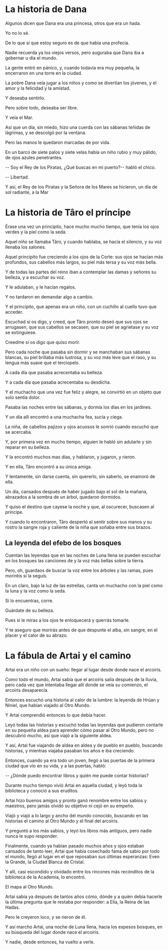 
# La historia de Dana

Algunos dicen que Dana era una princesa, otros que era un hada.

Yo no lo sé.

De lo que sí que estoy seguro es de que había una profecía.

Nadie recuerda ya los viejos versos, pero auguraba que Dana iba a gobernar u  día el mundo.

La gente entró en pánico, y, cuando todavía era muy pequeña, la encerraron en una torre en la ciudad.

La pobre Dana veía jugar a los niños y como se divertían los jóvenes, y el amor y la felicidad y la amistad.

Y deseaba sentirlo.

Pero sobre todo, deseaba ser libre.

Y veía el Mar.

Así que un día, sin miedo, hizo una cuerda con las sábanas teñidas de lágrimas, y se descolgó por la ventana.

Pero las manos le quedaron marcadas de por vida.

En un barco de siete palos y siete velas había un niño rubio y muy pálido, de ojos azules penetrantes.

-- Soy el Rey de los Piratas, ¿Qué buscas en mi puerto?-- habló el chico.

-- Libertad.

Y así, el Rey de los Piratas y la Señora de los Mares se hicieron, un día de sol radiante, a la Mar



# La historia de Târo el príncipe

Érase una vez un principito, hace mucho mucho tiempo, que tenía los ojos verdes y la piel como la seda.

Aquel niño se llamaba Târo, y cuando hablaba, se hacía el silencio, y su voz llenaba los salones.

Aquel principito fue creciendo a los ojos de la Corte: sus ojos se hacían más profundos, sus cabellos más largos, su piel más tersa y su voz más bella.

Y de todas las partes del reino iban a contemplar las damas y señores su belleza, y a escuchar su voz.

Y le adulaban, y le hacían regalos.

Y no tardaron en demandar algo a cambio.

Y el principito, que apenas era un niño, con un cuchillo al cuello tuvo que acceder.

Escuchad si os digo, y creed, que Târo pronto deseó que sus ojos se arrugasen, que sus cabellos se secasen, que su piel se agrietase y su voz se extinguiese.

Creedme si os digo que quiso morir.

Pero cada noche que pasaba sin dormir y se manchaban sus sábanas blancas, su piel brillaba más lustrosa, y su voz más leve que el raso, y su lengua más suave que el terciopelo.

A cada día que pasaba acrecentaba su belleza.

Y a cada día que pasaba acrecentaba su desdicha.

Y el muchacho que una vez fue feliz y alegre, se convirtió en un objeto que solo sentía dolor.

Pasaba las noches entre las sábanas, y dormía los días en los jardines.

Y un día allí encontró a una muchacha fea, sucia y ciega.

La niña, de cabellos pajizos y ojos acuosos le sonrió cuando escuchó que se acercaba.

Y, por primera vez en mucho tiempo, alguien le habló sin adularle y sin reparar en su belleza.

Y la encontró muchos mas días, y hablaron, y jugaron, y rieron.

Y en ella, Târo encontró a su única amiga.

Y lentamente, sin darse cuenta, sin quererlo, sin saberlo, se enamoró de ella.

Un día, cansados después de haber jugado bajo el sol de la mañana, abrazados a la sombra de un árbol, quedaron dormidos.

Y quiso el destino que cayese la noche y que, al oscurecer, buscasen al príncipe.

Y cuando lo encontraron, Târo despertó al sentir sobre sus manos y su rostro la sangre roja y caliente de la niña que soñaba entre sus brazos.

## La leyenda del efebo de los bosques

Cuentan las leyendas que en las noches de Luna llena se pueden escuchar en los bosques las canciones de y la voz más bellas sobre la tierra.

Pero, oh, guardaos de buscar la voz entre los árboles y las ramas, pues moriréis si la seguís.

En un claro, bajo la luz de las estrellas, canta un muchacho con la piel como la luna y la voz como la seda.

Si lo encuentras, corre.

Guárdate de su belleza.

Pues si le miras a los ojos te enloquecerá y querrás tomarle.

Y te aseguro que morirás antes de que despunte el alba, sin sangre, en el placer y el calor de su abrazo.



# La fábula de Artai y el camino

Artai era un niño con un sueño: llegar al lugar desde donde nace el arcoiris.

Como todo el mundo, Artai sabía que el arcoiris salía después de la lluvia, pero cada vez que intentaba llegar allí donde se veía su comienzo, el arcoiris desaparecía.

Entonces escuchó una historia al calor de la lumbre: la leyenda de Hrúan y Níniel, que habían viajado al Otro Mundo.

Y Artai comprendió entonces lo que debía hacer.

Leyó todas las historias y escuchó todas las leyendas que pudieron contarle en su pequeña aldea para aprender cómo pasar al Otro Mundo, pero no descubrió mucho, así que viajó a la siguiente aldea.

Y así, Artai fue viajando de aldea en aldea y de pueblo en pueblo, buscando historias, y mientras viajaba pasaban los años e iba creciendo.

Entonces, cuando ya era todo un joven, llegó a las puertas de la primera ciudad que vio en su vida, y a las puertas, habló:

-- ¿Dónde puedo encontrar libros y quién me puede contar historias?

Durante mucho tiempo vivió Artai en aquella ciudad, y leyó toda la biblioteca y conoció a sus eruditos.

Artai hizo buenos amigos y pronto ganó renombre entre los sabios y maestros, pero jamás olvidó su objetivo ni cejó en su empeño.

Viajó y viajó a lo largo y ancho del mundo conocido, buscando en las historias el camino al Otro Mundo y el final del arcoiris.

Y preguntó a los más sabios, y leyó los libros más antiguos, pero nadie nunca le supo responder.

Finalmente, cuando ya habían pasado muchos años y ojos estaban cansados de tanto leer, Artai que había cosechado fama de sabio por todo el mundo, llegó al lugar en el que reposaban sus últimas esperanzas: Even la Grande, la Ciudad Blanca de Cristal.

Y allí, casi escondido y olvidado entre los rincones más recónditos de la biblioteca de la Academia, lo encontró.

El mapa al Otro Mundo.

Artai sabía ya después de tantos años cómo, dónde y a quién debía hacerle la última pregunta que le restaba por responder: a Elia, la Reina de las Hadas.

Pero le creyeron loco, y se rieron de él.

Y así marcho Artai, una noche de Luna llena, hacia los espesos bosques, en su búsqueda del lugar donde nace el arcoiris.

Y nadie, desde entonces, ha vuelto a verle.

